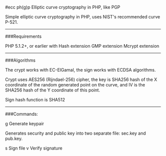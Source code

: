 #ecc ph(g)p  Elliptic curve cryptography in PHP, like PGP

Simple elliptic curve cryptography in PHP, uses NIST's recommended curve P-521.

---

###Requirements

PHP 5.1.2+, or earlier with Hash extension
GMP extension
Mcrypt extension

---

###Algorithms

The crypt works with EC-ElGamal, the sign works with ECDSA algorithms.

Crypt uses AES256 (Rijndael-256) cipher, the key is SHA256 hash of the X coordinate of the random generated point on the curve, and IV is the SHA256 hash of the Y coordinate of this point.

Sign hash function is SHA512

---

###Commands:

 g                     Generate keypair

Generates security and public key into two separate file: sec.key and pub.key.


 s <seckey> <file>     Sign file
 v <pubkey> <file>     Verify signature

